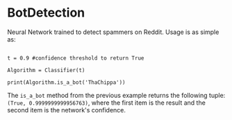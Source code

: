 # BotDetection 

Neural Network trained to detect spammers on Reddit. Usage is as simple as: 

```from models import Classifier 

t = 0.9 #confidence threshold to return True  

Algorithm = Classifier(t)

print(Algorithm.is_a_bot('ThaChippa'))

``` 

The `is_a_bot` method from the previous example returns the following tuple: `(True, 0.9999999999956763)`, where the first item is the result and the second item is the network's confidence. 

